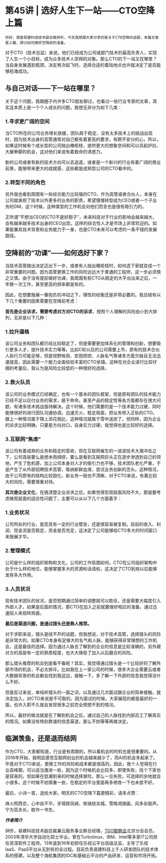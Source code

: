 # 第45讲 | 选好人生下一站——CTO空降上篇

    你好，我是易建科技技术副总裁钟忻，今天我想跟大家分享的是关于CTO空降的话题，本篇文章是上篇，探讨如何做好空降前的准备。

对于CTO（技术总监）来说，他们已经成为公司或部门技术的最高负责人，实现了人生一个小目标，成为众多技术人崇拜的对象。那么CTO的下一站又在哪里？当自身发展遇到瓶颈，决定再次起飞时，选择合适的着陆地点也许就决定了是否能够抢滩成功。

## 与自己对话——下一站在哪里？

关于这个问题，我跟圈子内许多CTO朋友聊过，也看过一些行业专家的文章，其实这本质上是一个个人成长的问题，我想无非分为如下几类：

### 1.寻求更广阔的空间

当CTO所在的公司业务增长放缓，团队趋于稳定，没有太多技术上的挑战出现时，因为技术出身的高管通常对自己都有着更高的要求，有颗不安分的心，所以，如果这时候有个成长型的公司抛出橄榄枝，提供更大的想象空间和可以另起炉灶、大展拳脚的机会，这对他们来说有着致命的诱惑力。

新的公司或者有新的技术方向可以去追逐，或者是一个新兴的行业有着广阔的商业前景，能够带来更大的成就感，这些都是成熟型公司的CTO看中的。

### 2.转型不同的角色

另外我也看到周围有一些综合能力比较强的CTO，作为高管或者合伙人，本身在公司就承担了技术以外更多的业务的职责，希望慢慢转型成为CEO或者一个子业务的GM，这个时候，这种类型的工作机会对他们而言也是很有吸引力的。

正所谓“不想当CEO的CTO不是好厨子”，未来科技对于行业的影响会越来越大，会有越来越多技术出身的CEO出现，这样的综合性人才是市场上非常欢迎的。如果能兼具技术背景和业务能力于一身，也是CTO未来可以考虑的一条不错的发展路径。

## 空降前的“功课”——如何选好下家？

当技术高管做出决定迈出下一步，或者有人抛出橄榄枝时，如何选下家就变成一个非常重要的问题。因为高管更换工作的风险远远大于普通的工程师，这一步必须慎之又慎。由于没有提前做好功课，我周围有些CTO从稳定的大平台出来之后，一年换一次工作，甚至更高的频率都是有的。

因此，在想要施展一番抱负的冲动之下，理性的权衡还是非常必要的。我总结有以下几个重要的因素需要在空降前考虑：

**首先是企业诉求，需要考虑对方对CTO的诉求**，按照个人理解的风险由小到大排列，无非是以下几种：

### 1.拉升逼格

该公司业务和团队都已经比较稳定了，但是需要更加体系化的管理和创新，想要吸引更多人才，提升技术实力等等。比如C轮以后的公司需要上市，原有的技术合伙人执行力可能足够，但是视野格局、宏观把控、人脉名气等诸多方面欠缺且无法迅速提高，因此需要一个能力全面经验丰富的CTO坐镇。这种在对企业进行比较仔细的考量后，我认为是风险比较低的一种很好的选择。

### 2.救火队员

该公司的业务模式已经确定，也有一个基本的团队框架，但是原有团队的技术能力已经不足以应付业务的需求，疲于奔命。甚至产品的稳定性等各方面都存在很大问题，有诸多技术挑战亟待解决。这个时候，他们需要的是一个技术能力过硬，同时能够很好的进行团队沟通协调，迅速灭火，稳定局面，把业务带入正轨的CTO。跟上一种情况属于锦上添花相比，这种情况就属于雪中送炭了。但同样，因为企业的诉求比较明确，只要是方向对口，自身实力过硬，我觉得也是比较好的选择。

### 3.互联网“焦虑”

该公司有着成熟的业务和稳定的营收，但在互联网催生的一波波技术大潮冲击之下，公司高层要么是想未雨绸缪，要么是看到互联网巨头正在逐步渗透到自己的领地，产生了危机感，加上公司本身对人才的吸引力也不够，技术团队老化严重，于是产生了从外部招聘技术高管，吸纳新鲜血液，尝试业务创新的念头。这种情况，由于公司原有的结构比较固化，新业务一般也不清晰，对于CTO来说，有着比较大的风险，需要慎重对待。

**其次是企业文化**，在搞清楚企业诉求之后，如果觉得宏观层面风险不大，那就要考虑微观层面的适应性问题了，主要可以从以下几个方面着手：

### 1.业务状况

公司所处的行业，是否具有一定的行业壁垒，还是很容易被复制。目前的收入、利润、现金流是否稳定，资金是否充足，这决定了公司能够给CTO多大的时间窗口来施展才华。

### 2.管理模式

公司是什么样的组织架构和文化，公司的工作氛围如何。CTO在公司组织架构中处于什么样的地位，能够掌握多大的资源和话语权，这决定了CTO到岗以后能够发挥多大作用。

### 3.人员状况

现有技术团队的状况，是否短期通过简单的调整就可以胜任，还是需要大幅度引入外部人才。如果是后面的情况，那CTO在加入之前就要做好相应的准备，通过迅速招人来扭转局面。

**最后是渠道问题，是通过猎头还是熟人推荐。**

对于求职来说，猎头是绕不开的话题，但我想说，对于技术高管，选择猎头的风险是非常大的。如果CTO本身有足够大的名气和人脉，能够获得非常理想的工作机会，这是最佳的选择。因为通过人脉去了解到的企业的信息是比较准确的，另外跟对方的高层有一定的熟悉程度，也大大降低了加入以后磨合的风险。

那么猎头推荐的机会到底看不看呢？其实，我觉得通过猎头是一个比较好的了解外部市场的机会，不必太排斥。比如我在上一家公司的时候，很多大企业需要云或者大数据背景的机会都会找到我这边，接触一下，多了解一下外部的信息我觉得没什么不好。

但是反过来说，单纯听猎头的一面之词，以及通过几次面试跟企业的简单接触，就决定加入，对CTO来说是不可取的。因为面试的时候，大家展现的都是最好的一面，也许入职不久就会发现很多之前完全预想不到的情况。

所以，最好的做法就是在了解到机会之后，通过自己的人脉找到内部员工了解真实的情况。如果没有特别靠谱的信息渠道，那么不妨等等再做决定。

## 临渊羡鱼，还是退而结网

作为CTO，大家都知道，行业是有周期的，所以看机会的时机也是很重要的。从2016年开始，我明显感觉互联网创业的机会越来越少了，而AI的机会多起来了。毕竟对于CTO来说，更换工作的风险和成本都是很高的，因此，我个人觉得在行业高峰期，可以适当激进一些，因为这个时候机会比较多，即使失败，找个下家也是容易的。但如果在低潮到来的时候选择冒险，那么一旦失败，可选择的余地就会小很多。这个时候不妨慎重一些，在稳定的平台里面再多修炼一下也未尝不好。

最后，小诗一首，送给大家。明天的CTO空降下篇更精彩，请多点赞：

烽火照西京，心中自不平。牙璋辞凤阙，铁骑绕龙城。雪暗凋旗画，风多杂鼓声。宁为百夫长，胜作一书生。

_**作者简介**_

钟忻，易建科技技术副总裁兼云服务事业群总经理，[TGO鲲鹏会](http://tgo.geekbang.org)北京分会会员。2003年清华大学自动化硕士毕业。曾在Turbolinux、IBM、Intel等多家IT公司担任资深软件工程师。13年底到16年初担任乐视云平台高级总监，主导了乐视IaaS、PaaS平台从无到有的全过程。目前负责易建科技上千人研发团队的技术体系的搭建，以及整个海航集团的IDC和基础云平台的产品研发、运营和市场开拓。
    